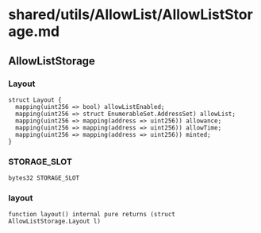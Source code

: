 # shared/utils/AllowList/AllowListStorage.md

## AllowListStorage

### Layout

```solidity
struct Layout {
  mapping(uint256 => bool) allowListEnabled;
  mapping(uint256 => struct EnumerableSet.AddressSet) allowList;
  mapping(uint256 => mapping(address => uint256)) allowance;
  mapping(uint256 => mapping(address => uint256)) allowTime;
  mapping(uint256 => mapping(address => uint256)) minted;
}
```

### STORAGE_SLOT

```solidity
bytes32 STORAGE_SLOT
```

### layout

```solidity
function layout() internal pure returns (struct AllowListStorage.Layout l)
```
